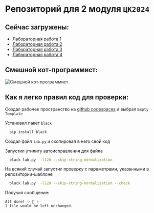 # Репозиторий для 2 модуля `ЦК2024`

## Сейчас загружены:
- [Лабораторная работа 1](https://github.com/Muratop1gg/MuravievPython2/blob/main/%D0%9B%D0%B0%D0%B1%D0%BE%D1%80%D0%B0%D1%82%D0%BE%D1%80%D0%BD%D0%B0%D1%8F%201/lab.py)
- [Лабораторная работа 2](https://github.com/Muratop1gg/MuravievPython2/blob/main/%D0%9B%D0%B0%D0%B1%D0%BE%D1%80%D0%B0%D1%82%D0%BE%D1%80%D0%BD%D0%B0%D1%8F%202/lab.py)
- [Лабораторная работа 3](https://github.com/Muratop1gg/MuravievPython2/blob/main/%D0%9B%D0%B0%D0%B1%D0%BE%D1%80%D0%B0%D1%82%D0%BE%D1%80%D0%BD%D0%B0%D1%8F%203/lab.py)
- [Лабораторная работа 4](https://github.com/Muratop1gg/MuravievPython2/blob/main/%D0%9B%D0%B0%D0%B1%D0%BE%D1%80%D0%B0%D1%82%D0%BE%D1%80%D0%BD%D0%B0%D1%8F%204/lab.py)


## Смешной кот-программист:

![Смешной кот-программист](https://c.tenor.com/y2JXkY1pXkwAAAAM/cat-computer.gif)


## Как я легко правил код для проверки:

Создал рабочее пространство на [github codespaces](https://github.com/codespaces) и выбрал `Empty Template`

Установил пакет `black`

```bash
  pip install black
```
Создал файл `lab.py` и скопировал в него свой код

Запустил утилиту автоисправления для файла

```bash
  black lab.py  -l120 --skip-string-normalization
```

На всякий случай запустил проверку с параметрами, указанными в репозитории-шаблоне

```bash
  black lab.py  -l120 --skip-string-normalization --check
```

Получил сообщение: 
```
All done! ✨ 🍰 ✨
1 file would be left unchanged.
```
